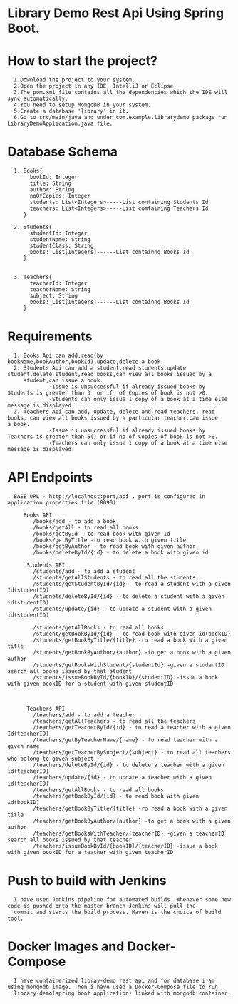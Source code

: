 # Library Demo Rest Api Using Spring Boot.

# How to start the project?
      1.Download the project to your system.
      2.Open the project in any IDE, IntelliJ or Eclipse.
      3.The pom.xml file contains all the dependencies which the IDE will sync automatically.
      4.You need to setup MongoDB in your system.
      5.Create a database 'library' in it.
      6.Go to src/main/java and under com.example.librarydemo package run LibraryDemoApplication.java file.
 
# Database Schema
      1. Books{
           bookId: Integer
           title: String
           author: String
           noOfCopies: Integer
           students: List<Integers>-----List containing Students Id 
           teachers: List<Integers>-----List comtaining Teachers Id   
         }
        
      2. Students{
           studentId: Integer
           studentName: String
           studentClass: String
           books: List[Integers]------List containng Books Id        
         }  
         
       
      3. Teachers{
           teacherId: Integer
           teacherName: String
           subject: String
           books: List[Integers]------List containng Books Id        
         }    
     
# Requirements
      1. Books Api can add,read(by bookName,bookAuthor,bookId),update,delete a book.
      2. Students Api can add a student,read students,update student,delete student,read books,can view all books issued by a     
         student,can issue a book.
                 -Issue is Unsuccessful if already issued books by Students is greater than 3  or if  of Copies of book is not >0.
                 -Students can only issue 1 copy of a book at a time else message is displayed.
      3. Teachers Api can add, update, delete and read teachers, read books, can view all books issued by a particular teacher,can issue          a book.
                 -Issue is unsuccessful if already issued books by Teachers is greater than 5() or if no of Copies of book is not >0.
                 -Teachers can only issue 1 copy of a book at a time else message is displayed.
                 
                     
                     
                     
     
# API Endpoints
      BASE URL - http://localhost:port/api . port is configured in application.properties file (8090)

         Books API
            /books/add - to add a book
            /books/getAll - to read all books
            /books/getById - to read book with given Id
            /books/getByTitle -to read book with given title
            /books/getByAuthor - to read book with given author
            /books/deleteById/{id} - to delete a book with given id
           
          Students API
            /students/add - to add a student
            /students/getAllStudents - to read all the students
            /students/getStudentById/{id} - to read a student with a given Id(studentID)
            /studnets/deleteById/{id} - to delete a student with a given id(studentID)
            /students/update/{id} - to update a student with a given id(studentID)
            
            /students/getAllBooks - to read all books
            /student/getBookById/{id} - to read book with given id(bookID)
            /students/getBookByTitle/{title} -ro read a book with a given title
            /students/getBookByAuthor/{author} -to get a book with a given author
            /students/getBooksWithStudent/{studentId} -given a studentID search all books issued by that student
            /students/issueBookById/{bookID}/{studentID} -issue a book with given bookID for a student with given studentID
         
            
            
          Teachers API
            /teachers/add - to add a teacher
            /teachers/getAllTeachers - to read all the teachers
            /teachers/getTeacherById/{id} - to read a teacher with a given Id(teacherID)
            /teachers/getByTeacherName/{name} - to read teacher with a given name
            /teachers/getTeacherBySubject/{subject} - to read all teachers who belong to given subject 
            /teachers/deleteById/{id} - to delete a teacher with a given id(teacherID)
            /teachers/update/{id} - to update a teacher with a given id(teacherID)
            /teachers/getAllBooks - to read all books
            /teachers/getBookById/{id} - to read book with given id(bookID)
            /teachers/getBookByTitle/{title} -ro read a book with a given title
            /teachers/getBookByAuthor/{author} -to get a book with a given author
            /teachers/getBooksWithTeacher/{teacherID} -given a teacherID search all books issued by that teacher
            /teachers/issueBookById/{bookID}/{teacherID} -issue a book with given bookID for a teacher with given teacherID


# Push to build with Jenkins
      I have used Jenkins pipeline for automated builds. Whenever some new code is pushed onto the master branch Jenkins will pull the  
      commit and starts the build process. Maven is the choice of build tool.
      
# Docker Images and Docker-Compose
      I have containerized libray-demo rest api and for database i am using mongodb image. Then i have used a Docker-Compose file to run  
      library-demo(spring boot application) linked with mongodb container.
